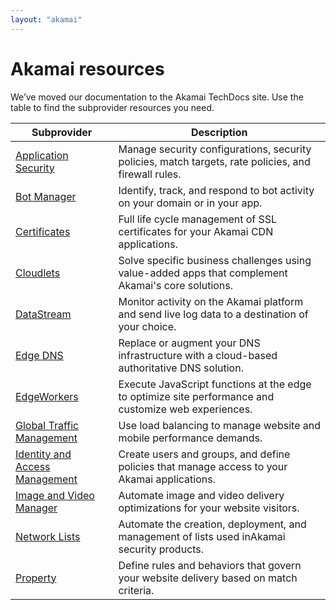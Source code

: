 ```yaml
---
layout: "akamai"
---
```


# Akamai resources

We’ve moved our documentation to the Akamai TechDocs site. Use the table to find the subprovider resources you need.

|Subprovider|Description|
|---|---|
|[Application Security](https://techdocs.akamai.com/terraform/v3.5/docs/appsec-resources)|Manage security configurations, security policies, match targets, rate policies, and firewall rules.|
|[Bot Manager](https://techdocs.akamai.com/terraform/v3.5/docs/botman-resources)|Identify, track, and respond to bot activity on your domain or in your app.|
|[Certificates](https://techdocs.akamai.com/terraform/v3.5/docs/cps-resources)|Full life cycle management of SSL certificates for your ​Akamai​ CDN applications.|
|[Cloudlets](https://techdocs.akamai.com/terraform/v3.5/docs/cl-resources)|Solve specific business challenges using value-added apps that complement ​Akamai​'s core solutions.|
|[DataStream](https://techdocs.akamai.com/terraform/v3.5/docs/ds-resources)|Monitor activity on the ​Akamai​ platform and send live log data to a destination of your choice.|
|[Edge DNS](https://techdocs.akamai.com/terraform/v3.5/docs/edns-resources)|	Replace or augment your DNS infrastructure with a cloud-based authoritative DNS solution.|
|[EdgeWorkers](https://techdocs.akamai.com/terraform/v3.5/docs/ew-resources)|Execute JavaScript functions at the edge to optimize site performance and customize web experiences.|
|[Global Traffic Management](https://techdocs.akamai.com/terraform/v3.5/docs/gtm-resources)|Use load balancing to manage website and mobile performance demands.|
|[Identity and Access Management](https://techdocs.akamai.com/terraform/v3.5/docs/iam-resources)|Create users and groups, and define policies that manage access to your Akamai applications.|
|[Image and Video Manager](https://techdocs.akamai.com/terraform/v3.5/docs/ivm-resources)|Automate image and video delivery optimizations for your website visitors.|
|[Network Lists](https://techdocs.akamai.com/terraform/v3.5/docs/nl-resources)|Automate the creation, deployment, and management of lists used in ​Akamai​ security products.|
|[Property](https://techdocs.akamai.com/terraform/docs/v3.5/pm-resources)|Define rules and behaviors that govern your website delivery based on match criteria.|
